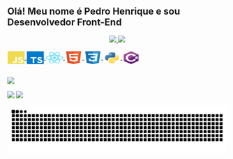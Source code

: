 ## Olá! Meu nome é Pedro Henrique e sou Desenvolvedor Front-End
<div align="center">
  <a href="https://github.com/PedroDev1571">
  <img height="180em" src="https://github-readme-stats.vercel.app/api?username=PedroDev1571&show_icons=true&theme=dark&include_all_commits=true&count_private=true"/>
  <img height="180em" src="https://github-readme-stats.vercel.app/api/top-langs/?username=PedroDev1571&layout=compact&langs_count=7&theme=dark"/>
</div>
<div style="display: inline_block"><br>
  <img align="center" alt="pedro-Js" height="30" width="40" src="https://raw.githubusercontent.com/devicons/devicon/master/icons/javascript/javascript-plain.svg">
  <img align="center" alt="pedro-Ts" height="30" width="40" src="https://raw.githubusercontent.com/devicons/devicon/master/icons/typescript/typescript-plain.svg">
  <img align="center" alt="pedro-React" height="30" width="40" src="https://raw.githubusercontent.com/devicons/devicon/master/icons/react/react-original.svg">
  <img align="center" alt="pedro-HTML" height="30" width="40" src="https://raw.githubusercontent.com/devicons/devicon/master/icons/html5/html5-original.svg">
  <img align="center" alt="pedro-CSS" height="30" width="40" src="https://raw.githubusercontent.com/devicons/devicon/master/icons/css3/css3-original.svg">
  <img align="center" alt="pedro-Python" height="30" width="40" src="https://raw.githubusercontent.com/devicons/devicon/master/icons/python/python-original.svg">
  <img align="center" alt="pedro-Csharp" height="30" width="40" src="https://raw.githubusercontent.com/devicons/devicon/master/icons/csharp/csharp-original.svg">
  
  
 ##
 
<div> 
 
  <a href="https://www.instagram.com/_pedro.h07_/" target="_blank"><img src="https://img.shields.io/badge/-Instagram-%23E4405F?style=for-the-badge&logo=instagram&logoColor=white" target="_blank"></a>
 	
  <a href = "mailto:PedroDev1571@gmail.com"><img src="https://img.shields.io/badge/-Gmail-%23333?style=for-the-badge&logo=gmail&logoColor=white" target="_blank"></a>
  <a href="https://www.linkedin.com/in/pedro-henrique-486990178/" target="_blank"><img src="https://img.shields.io/badge/-LinkedIn-%230077B5?style=for-the-badge&logo=linkedin&logoColor=white" target="_blank"></a> 
  </div>
  
  ![Snake animation](https://github.com/PedroDev1571/PedroDev1571/blob/output/github-contribution-grid-snake.svg)
